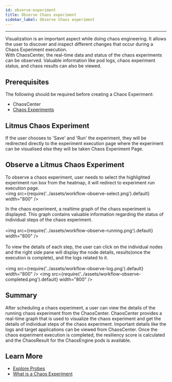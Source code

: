 ```yaml
---
id: observe-experiment
title: Observe Chaos experiment
sidebar_label: Observe Chaos experiment
---
```


---

Visualization is an important aspect while doing chaos engineering. It allows the user to discover and inspect different changes that occur during a Chaos Experiment execution. <br/>
With ChaosCenter, the real-time data and status of the chaos experiments can be observed. Valuable information like pod logs, chaos experiment status, and chaos results can also be viewed.

## Prerequisites

The following should be required before creating a Chaos Experiment:

- ChaosCenter
- [Chaos Experiments](chaos-workflow.md)

## Litmus Chaos Experiment

If the user chooses to 'Save' and 'Run' the experiment, they will be redirected directly to the experiment execution page where the experiment can be visualised else they will be taken Chaos Experiment Page.

## Observe a Litmus Chaos Experiment

To observe a chaos experiment, user needs to select the highlighted experiment run box from the heatmap, it will redirect to experiment run execution page.<br/>
<img src={require('../assets/workflow-observe-select.png').default} width="800" />

In the chaos experiment, a realtime graph of the chaos experiment is displayed. This graph contains valuable information regarding the status of individual steps of the chaos experiment.<br/><br/>
<img src={require('../assets/workflow-observe-running.png').default} width="800" /><br/><br/>
To view the details of each step, the user can click on the individual nodes and the right side pane will display the node details, results(once the execution is complete), and the logs related to it.
<br/><br/>
<img src={require('../assets/workflow-observe-log.png').default} width="800" />
<img src={require('../assets/workflow-observe-completed.png').default} width="800" />

## Summary

After scheduling a chaos experiment, a user can view the details of the running chaos experiment from the ChaosCenter. ChaosCenter provides a real-time graph that is used to visualize the chaos experiment and get the details of individual steps of the chaos experiment. Important details like the logs and target applications can be viewed from ChaosCenter. Once the chaos experiment execution is completed, the resiliency score is calculated and the ChaosResult for the ChaosEngine pods is available.

## Learn More

- [Explore Probes](probes.md)
- [What is a Chaos Experiment](chaos-workflow.md)
